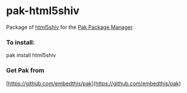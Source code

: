 pak-html5shiv
===

Package of [html5shiv](https://code.google.com/p/html5shiv/) for the [Pak Package Manager](https://github.com/embedthis/pak).

### To install:

pak install html5shiv

### Get Pak from

[https://github.com/embedthis/pak](https://github.com/embedthis/pak)
